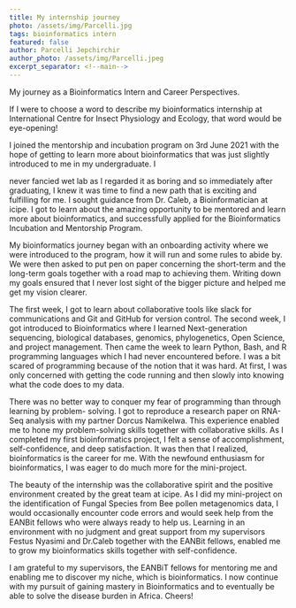 ```yaml
---
title: My internship journey
photo: /assets/img/Parcelli.jpg
tags: bioinformatics intern
featured: false
author: Parcelli Jepchirchir
author_photo: /assets/img/Parcelli.jpeg
excerpt_separator: <!--main-->
---
```


My journey as a Bioinformatics Intern and Career Perspectives.

<!--main-->

If I were to choose a word to describe my bioinformatics internship at International Centre for Insect Physiology and Ecology, that word would be eye-opening! 

I joined the mentorship and incubation program on 3rd June 2021 with the hope of getting to learn more about bioinformatics that was just slightly introduced to me in my undergraduate. I 

never fancied wet lab as I regarded it as boring and so immediately after graduating, I knew it was time to find a new path that is exciting and fulfilling for me. I sought guidance from Dr. Caleb, a Bioinformatician at icipe. I got to learn about the amazing opportunity to be mentored and  learn  more  about  bioinformatics,  and  successfully  applied  for  the  Bioinformatics Incubation and Mentorship Program. 

My bioinformatics journey began with an onboarding activity where we were introduced to the program, how it will run and some rules to abide by. We were then asked to put pen on paper concerning the short-term and the long-term goals together with a road map to achieving them. Writing down my goals ensured that I never lost sight of the bigger picture and helped me get my vision clearer. 

The first week, I got to learn about collaborative tools like slack for communications and Git and GitHub for version control. The second week, I got introduced to Bioinformatics where I learned  Next-generation  sequencing,  biological  databases,  genomics,  phylogenetics,  Open Science,  and  project  management.  Then  came  the  week  to  learn  Python,  Bash,  and  R programming  languages  which  I  had  never  encountered  before.  I  was  a  bit  scared  of programming because of the notion that it was hard. At first, I was only concerned with getting the code running and then slowly into knowing what the code does to my data. 

There was no better way to conquer my fear of programming than through learning by problem- solving. I got to reproduce a research paper on RNA-Seq analysis with my partner Dorcus Namikelwa. This experience enabled me to hone my problem-solving skills together with collaborative  skills.  As  I  completed  my  first  bioinformatics  project,  I  felt  a  sense  of accomplishment,  self-confidence,  and  deep  satisfaction.  It  was  then  that  I  realized, bioinformatics is the career for me. With the newfound enthusiasm for bioinformatics, I was eager to do much more for the mini-project. 

The beauty of the internship was the collaborative spirit and the positive environment created by the great team at icipe. As I did my mini-project on the identification of Fungal Species from Bee pollen metagenomics data, I would occasionally encounter code errors and would seek  help  from  the  EANBit  fellows  who  were  always  ready  to  help  us.  Learning  in  an environment with no judgment and great support from my supervisors Festus Nyasimi and Dr.Caleb together with the EANBit fellows, enabled me to grow my bioinformatics skills together with self-confidence. 

I am grateful to my supervisors, the EANBiT fellows for mentoring me and enabling me to discover my niche, which is bioinformatics. I now continue with my pursuit of gaining mastery in Bioinformatics and to eventually be able to solve the disease burden in Africa. Cheers!
